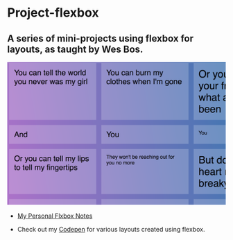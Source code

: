 # Project-flexbox

## A series of mini-projects using flexbox for layouts, as taught by Wes Bos.

![Project Flexbox](https://github.com/arjunkhode/Project-flexbox/blob/master/flexbox-pic.png)

* [My Personal Flxbox Notes](http://thesagittariusme.blogspot.com/search/label/flexbox)

* Check out my [Codepen](http://codepen.io/arjunkhode/pens/public/) for various layouts created using flexbox.
